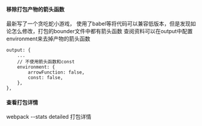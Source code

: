 #### 移除打包产物的箭头函数

最新写了一个贪吃蛇小游戏， 使用了babel等将代码可以兼容低版本，但是发现如论怎么修改，打包的bounder文件中都有箭头函数
查阅资料可以在output中配置environment来去掉产物的箭头函数

    output: {
    	...
    	// 不使用箭头函数和const
    	environment: {
    		arrowFunction: false,
    		const: false,
    	},
    },

#### 查看打包详情
webpack --stats detailed 打包详情